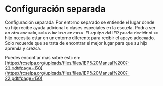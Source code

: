 # Configuración separada
Configuración separada: Por entorno separado se entiende el lugar donde su hijo recibe ayuda adicional o clases especiales en la escuela. Podría ser en otra escuela, aula o incluso en casa. El equipo del IEP puede decidir si su hijo necesita estar en un entorno diferente para recibir el apoyo adecuado. Solo recuerde que se trata de encontrar el mejor lugar para que su hijo aprenda y crezca.

Puedes encontrar más sobre esto en: [https://rcselpa.org/uploads/files/files/IEP%20Manual%2007-22.pdf#page=150](https://rcselpa.org/uploads/files/files/IEP%20Manual%2007-22.pdf#page=150)
